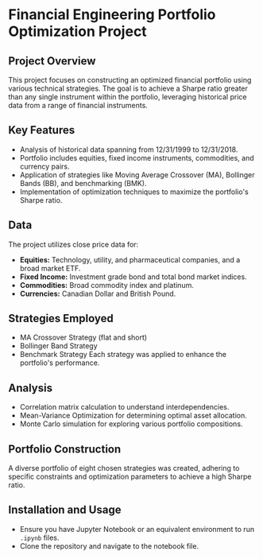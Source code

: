 # Financial Engineering Portfolio Optimization Project

## Project Overview
This project focuses on constructing an optimized financial portfolio using various technical strategies. The goal is to achieve a Sharpe ratio greater than any single instrument within the portfolio, leveraging historical price data from a range of financial instruments.

## Key Features
- Analysis of historical data spanning from 12/31/1999 to 12/31/2018.
- Portfolio includes equities, fixed income instruments, commodities, and currency pairs.
- Application of strategies like Moving Average Crossover (MA), Bollinger Bands (BB), and benchmarking (BMK).
- Implementation of optimization techniques to maximize the portfolio's Sharpe ratio.

## Data
The project utilizes close price data for:
- **Equities:** Technology, utility, and pharmaceutical companies, and a broad market ETF.
- **Fixed Income:** Investment grade bond and total bond market indices.
- **Commodities:** Broad commodity index and platinum.
- **Currencies:** Canadian Dollar and British Pound.

## Strategies Employed
- MA Crossover Strategy (flat and short)
- Bollinger Band Strategy
- Benchmark Strategy
Each strategy was applied to enhance the portfolio's performance.

## Analysis
- Correlation matrix calculation to understand interdependencies.
- Mean-Variance Optimization for determining optimal asset allocation.
- Monte Carlo simulation for exploring various portfolio compositions.

## Portfolio Construction
A diverse portfolio of eight chosen strategies was created, adhering to specific constraints and optimization parameters to achieve a high Sharpe ratio.

## Installation and Usage
- Ensure you have Jupyter Notebook or an equivalent environment to run `.ipynb` files.
- Clone the repository and navigate to the notebook file.
